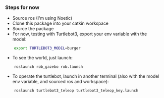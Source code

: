 ### Steps for now
- Source ros (I'm using Noetic)
- Clone this package into your catkin workspace
- Source the package
- For now, testing with Turtlebot3, export your env variable with the model:
```bash
    export TURTLEBOT3_MODEL=burger
```
- To see the world, just launch:
```bash
    roslaunch rob_gazebo rob.launch
```
- To operate the turtlebot, launch in another terminal (also with the model env variable, and sourced ros and workspace):
```bash
    roslaunch turtlebot3_teleop turtlebot3_teleop_key.launch
```

